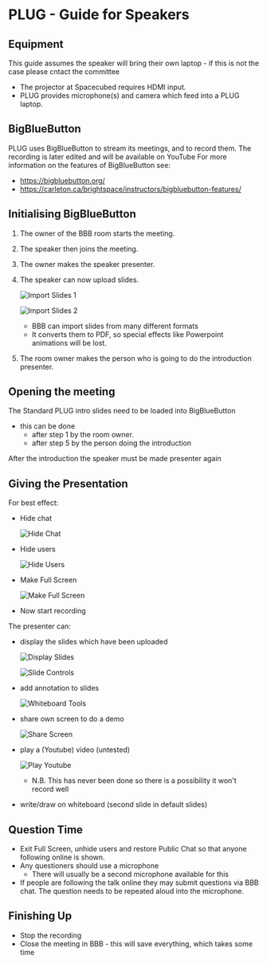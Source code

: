 <!---
title: PLUG - Guide for Speakers
--->

# PLUG - Guide for Speakers #

## Equipment ##

This guide assumes the speaker will bring their own laptop - if this is not the case please cntact the committee

 * The projector at Spacecubed requires HDMI input.
 * PLUG provides microphone(s) and camera which feed into a PLUG laptop.

## BigBlueButton ##

PLUG uses BigBlueButton to stream its meetings, and to record them. The recording is later edited and will be available on YouTube
For more information on the features of BigBlueButton see:

  * https://bigbluebutton.org/
  * https://carleton.ca/brightspace/instructors/bigbluebutton-features/

## Initialising BigBlueButton  ##

 1. The owner of the BBB room starts the meeting.
 2. The speaker then joins the meeting.
 3. The owner makes the speaker presenter.
 4. The speaker can now upload slides.

    ![Import Slides 1](BBB1.png?raw=true)
    
    ![Import Slides 2](BBB2.png?raw=true)
 
	* BBB can import slides from many different formats
	* It converts them to PDF, so special effects like Powerpoint animations will be lost.
	
 5. The room owner makes the person who is going to do the introduction presenter.
  
## Opening the meeting ##

The Standard PLUG intro slides need to be loaded into BigBlueButton

 * this can be done 
   * after step 1 by the room owner.
   * after step 5 by the person doing the introduction
		
After the introduction the speaker must be made presenter again
  
## Giving the Presentation ##

For best effect:

  * Hide chat
  
    ![Hide Chat](BBB3.png?raw=true)
    
  * Hide users
  
    ![Hide Users](BBB4.png?raw=true)
    
  * Make Full Screen 
  
    ![Make Full Screen](BBB5.png?raw=true)
    
  * Now start recording
  
The presenter can:

  * display the slides which have been uploaded 
  
    ![Display Slides](BBB2.png?raw=true)
    
    ![Slide Controls](BBB6.png?raw=true)
    
  * add annotation to slides 

    ![Whiteboard Tools](BBB7.png?raw=true)  
    
  * share own screen to do a demo
  
    ![Share Screen](BBB8.png?raw=true)
    
  * play a (Youtube) video  (untested) 

    ![Play Youtube](BBB9.png?raw=true)
    
	* N.B. This has never been done so there is a possibility it won't record well
	
  * write/draw on whiteboard (second slide in default slides)

## Question Time ##

  * Exit Full Screen, unhide users and restore Public Chat so that anyone following online is shown.
  * Any questioners should use a microphone
	* There will usually be a second microphone available for this
  * If people are following the talk online they may submit questions via BBB chat. The question needs to be repeated aloud into the microphone.

## Finishing Up ##

  * Stop the recording
  * Close the meeting in BBB - this will save everything, which takes some time
